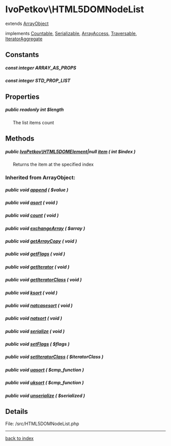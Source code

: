 # IvoPetkov\HTML5DOMNodeList

extends [ArrayObject](http://php.net/manual/en/class.arrayobject.php)

implements [Countable](http://php.net/manual/en/class.countable.php), [Serializable](http://php.net/manual/en/class.serializable.php), [ArrayAccess](http://php.net/manual/en/class.arrayaccess.php), [Traversable](http://php.net/manual/en/class.traversable.php), [IteratorAggregate](http://php.net/manual/en/class.iteratoraggregate.php)

## Constants

##### const integer ARRAY_AS_PROPS

##### const integer STD_PROP_LIST

## Properties

##### public readonly int $length

&nbsp;&nbsp;&nbsp;&nbsp;&nbsp;&nbsp;The list items count

## Methods

##### public [IvoPetkov\HTML5DOMElement](ivopetkov.html5domelement.class.md)|null [item](ivopetkov.html5domnodelist.item.method.md) ( int $index )

&nbsp;&nbsp;&nbsp;&nbsp;&nbsp;&nbsp;Returns the item at the specified index

### Inherited from ArrayObject:

##### public void [append](http://php.net/manual/en/arrayobject.append.php) ( $value )

##### public void [asort](http://php.net/manual/en/arrayobject.asort.php) ( void )

##### public void [count](http://php.net/manual/en/arrayobject.count.php) ( void )

##### public void [exchangeArray](http://php.net/manual/en/arrayobject.exchangearray.php) ( $array )

##### public void [getArrayCopy](http://php.net/manual/en/arrayobject.getarraycopy.php) ( void )

##### public void [getFlags](http://php.net/manual/en/arrayobject.getflags.php) ( void )

##### public void [getIterator](http://php.net/manual/en/arrayobject.getiterator.php) ( void )

##### public void [getIteratorClass](http://php.net/manual/en/arrayobject.getiteratorclass.php) ( void )

##### public void [ksort](http://php.net/manual/en/arrayobject.ksort.php) ( void )

##### public void [natcasesort](http://php.net/manual/en/arrayobject.natcasesort.php) ( void )

##### public void [natsort](http://php.net/manual/en/arrayobject.natsort.php) ( void )

##### public void [serialize](http://php.net/manual/en/arrayobject.serialize.php) ( void )

##### public void [setFlags](http://php.net/manual/en/arrayobject.setflags.php) ( $flags )

##### public void [setIteratorClass](http://php.net/manual/en/arrayobject.setiteratorclass.php) ( $iteratorClass )

##### public void [uasort](http://php.net/manual/en/arrayobject.uasort.php) ( $cmp_function )

##### public void [uksort](http://php.net/manual/en/arrayobject.uksort.php) ( $cmp_function )

##### public void [unserialize](http://php.net/manual/en/arrayobject.unserialize.php) ( $serialized )

## Details

File: /src/HTML5DOMNodeList.php

---

[back to index](index.md)

